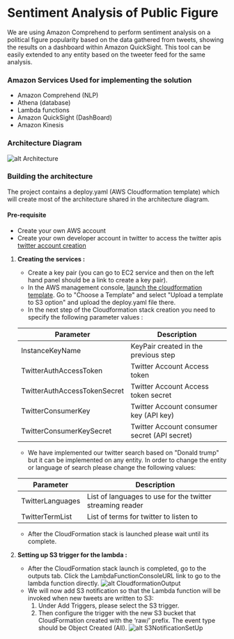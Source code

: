 # Sentiment Analysis of Public Figure

We are using Amazon Comprehend to perform sentiment
analysis on a political figure popularity based on the data
gathered from tweets, showing the results on a dashboard within Amazon QuickSight. This
tool can be easily extended to any entity based on the tweeter
feed for the same analysis.


### Amazon Services Used for implementing the solution

- Amazon Comprehend (NLP)
- Athena (database)
- Lambda functions
- Amazon QuickSight (DashBoard)
- Amazon Kinesis
 
### Architecture Diagram
![alt Architecture](https://github.com/pradeepk85/CS-410/blob/master/sentiment-analysis/SocialAnalyticsReader/images/twitter-dashboard-sentimentAnalysis.gif)


### Building the architecture

The project contains a deploy.yaml (AWS Cloudformation template) which will create most of the architecture
shared in the architecture diagram.

#### Pre-requisite
- Create your own AWS account
- Create your own developer account in twitter to access the twitter apis [twitter account creation](https://apps.twitter.com/)




1. **Creating the services :** 
    - Create a key pair (you can go to EC2 service and then on the left hand panel should be a link to create a key pair).
    - In the AWS management console, [launch the cloudformation template](https://console.aws.amazon.com/cloudformation/home?region=us-east-1#/stacks/new). Go to "Choose a Template" and select "Upload a template to S3 option" and upload the deploy.yaml file there.
    - In the next step of the Cloudformation stack creation you need to specify the following parameter values :
    
    | Parameter | Description  |
    | ------- | --- |
    | InstanceKeyName | KeyPair created in the previous step |
    | TwitterAuthAccessToken | Twitter Account Access token|
    | TwitterAuthAccessTokenSecret | Twitter Account Access token secret|
    | TwitterConsumerKey | Twitter Account consumer key (API key) |
    | TwitterConsumerKeySecret | Twitter Account consumer secret (API secret)|| 
    
    - We have implemented our twitter search based on "Donald trump" but it can be implemented on any entity.
    In order to change the entity or language of search please change the following values:
    
    | Parameter | Description  |
    | ------- | --- |
    | TwitterLanguages | List of languages to use for the twitter streaming reader |
    | TwitterTermList | List of terms for twitter to listen to|
    
    - After the CloudFormation stack is launched please wait until its complete.
    
2. **Setting up S3 trigger for the lambda :**
    - After the CloudFormation stack launch is completed, go to the outputs tab. Click the LambdaFunctionConsoleURL link to go to the lambda function directly.
    ![alt CloudformationOutput](https://github.com/pradeepk85/CS-410/blob/master/sentiment-analysis/SocialAnalyticsReader/images/stackoutput.gif)
    - We will now add S3 notification so that the Lambda function will be invoked when new tweets are written to S3:
        1. Under Add Triggers, please select the S3 trigger.
        2. Then configure the trigger with the new S3 bucket that CloudFormation created with the ‘raw/’ prefix. The event type should be Object Created (All).
        ![alt S3NotificationSetUp](https://github.com/pradeepk85/CS-410/blob/master/sentiment-analysis/SocialAnalyticsReader/images/s3BucketConfigLambda.gif)
    
